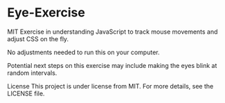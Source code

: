 # Eye-Exercise
MIT Exercise in understanding JavaScript to track mouse movements and adjust CSS on the fly.

No adjustments needed to run this on your computer.

Potential next steps on this exercise may include making the eyes blink at random intervals.

License
This project is under license from MIT. For more details, see the LICENSE file.
